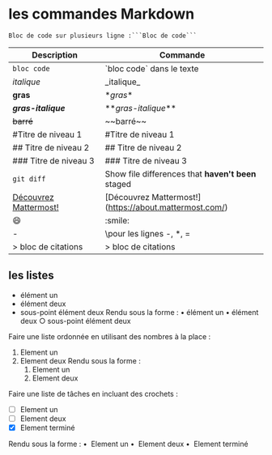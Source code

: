# les commandes Markdown

```
Bloc de code sur plusieurs ligne :```Bloc de code```
```

| Description | Commande |
| --- | --- |
| `bloc code` | \`bloc code` dans le texte|
|_italique_ | \_italique_|
|**gras** | \**gras**|
|**_gras-italique_** | \**_gras-italique_**|
|~~barré~~ | \~~barré~~|
|#Titre de niveau 1| \#Titre de niveau 1 |
|## Titre de niveau 2 | \## Titre de niveau 2|
|### Titre de niveau 3| \### Titre de niveau 3|
| `git diff` | Show file differences that **haven't been** staged |
|[Découvrez Mattermost!](https://about.mattermost.com/)| \[Découvrez Mattermost!](https://about.mattermost.com/)|
|:smile: | \:smile:|
| - | \pour les lignes -, *, =|
|> bloc de citations| \> bloc de citations|

## les listes

* élément un
* élément deux
 * sous-point élément deux 
Rendu sous la forme :
	• élément un
	• élément deux
		○ sous-point élément deux

Faire une liste ordonnée en utilisant des nombres à la place :
1. Element un 
2. Element deux 
Rendu sous la forme :
	1. Element un
	2. Element deux

Faire une liste de tâches en incluant des crochets :
- [ ] Element un 
- [ ] Element deux 
- [x] Element terminé 

Rendu sous la forme :
	•  Element un
	•  Element deux
	•  Element terminé


